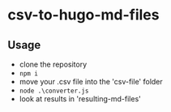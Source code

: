 # csv-to-hugo-md-files

## Usage

- clone the repository
- `npm i`
- move your .csv file into the 'csv-file' folder
- `node .\converter.js`
- look at results in 'resulting-md-files'
